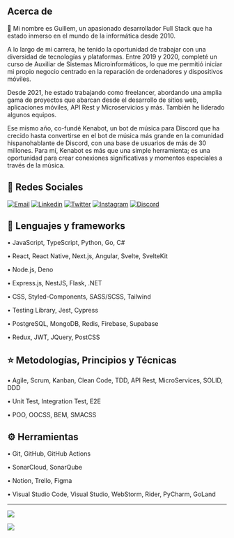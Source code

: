 ## Acerca de

👋 Mi nombre es Guillem, un apasionado desarrollador Full Stack que ha estado inmerso en el mundo de la informática desde 2010.

A lo largo de mi carrera, he tenido la oportunidad de trabajar con una diversidad de tecnologías y plataformas. Entre 2019 y 2020, completé un curso de Auxiliar de Sistemas Microinformáticos, lo que me permitió iniciar mi propio negocio centrado en la reparación de ordenadores y dispositivos móviles.

Desde 2021, he estado trabajando como freelancer, abordando una amplia gama de proyectos que abarcan desde el desarrollo de sitios web, aplicaciones móviles, API Rest y Microservicios y más. También he liderado algunos equipos.

Ese mismo año, co-fundé Kenabot, un bot de música para Discord que ha crecido hasta convertirse en el bot de música más grande en la comunidad hispanohablante de Discord, con una base de usuarios de más de 30 millones. Para mí, Kenabot es más que una simple herramienta; es una oportunidad para crear conexiones significativas y momentos especiales a través de la música.

## 📨 Redes Sociales

[![Email](https://img.shields.io/badge/Gmail-D14836?style=for-the-badge&logo=gmail&logoColor=white)](mailto:tutitoosjob@gmail.com)
[![Linkedin](https://img.shields.io/badge/LinkedIn-0077B5?style=for-the-badge&logo=linkedin&logoColor=white)](https://www.linkedin.com/in/guillem-trave-font)
[![Twitter](https://img.shields.io/badge/Twitter-1DA1F2?style=for-the-badge&logo=twitter&logoColor=white)](https://twitter.com/intent/follow?screen_name=tutitoos)
[![Instagram](https://img.shields.io/badge/Instagram-E4405F?style=for-the-badge&logo=instagram&logoColor=white)](https://www.instagram.com/tutitoos_00)
[![Discord](https://img.shields.io/badge/Discord-5865F2?style=for-the-badge&logo=discord&logoColor=white)](https://discord.com/users/397453373479190538)

## 🚀 Lenguajes y frameworks

• JavaScript, TypeScript, Python, Go, C#

• React, React Native, Next.js, Angular, Svelte, SvelteKit

• Node.js, Deno

• Express.js, NestJS, Flask, .NET

• CSS, Styled-Components, SASS/SCSS, Tailwind

• Testing Library, Jest, Cypress

• PostgreSQL, MongoDB, Redis, Firebase, Supabase

• Redux, JWT, JQuery, PostCSS

## ⭐ Metodologías, Principios y Técnicas

• Agile, Scrum, Kanban, Clean Code, TDD, API Rest, MicroServices, SOLID, DDD

• Unit Test, Integration Test, E2E

• POO, OOCSS, BEM, SMACSS

## ⚙️ Herramientas

• Git, GitHub, GitHub Actions

• SonarCloud, SonarQube

• Notion, Trello, Figma

• Visual Studio Code, Visual Studio, WebStorm, Rider, PyCharm, GoLand

---

![](https://github-readme-stats.vercel.app/api/wakatime?username=tutitoos&layout=compact&theme=dark&hide_border=true&bg_color=1a1c1f&border_radius=10&custom_title=Lenguajes%20m%C3%A1s%20utilizados)

![](https://github-readme-stats.vercel.app/api?username=tutitoos&count_private=true&include_all_commits=true&show_icons=true&count_private=true&layout=compact&theme=dark&hide_border=true&bg_color=1a1c1f&border_radius=10&custom_title=Estad%C3%ADsticas)
